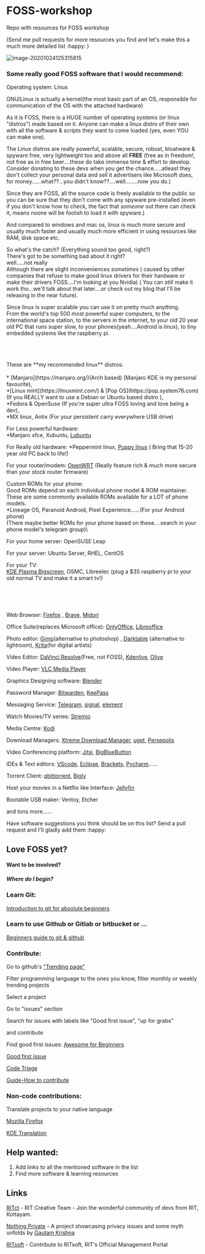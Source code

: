 # FOSS-workshop

Repo with resources for FOSS workshop

(Send me pull requests for more resources you find and let's make this a much more detailed list :happy: )

![image-20201024125315815](https://i.imgur.com/calkzMp.png)

### Some really good FOSS software that I would recommend:

Operating system: Linux

GNU/Linux is actually a kernel(the most basic part of an OS, responsible for communication of the OS with the attached hardware)

As it is FOSS, there is a HUGE number of operating systems (or linux "distros") made based on it. Anyone can make a linux distro of their own with all the software & scripts they want to come loaded (yes, even YOU can make one).

The Linux distros are really powerful, scalable, secure, robust, bloatware & spyware free, very lightweight too and above all **FREE** (free as in freedom!, not free as in free beer....these do take immense time & effort to develop. Consider donating to these devs when you get the chance.....atleast they don't collect your personal data and sell it advertisers like Microsoft does, for money......what??...you didn't know??....well........now you do.)<br>

Since they are FOSS, all the source code is freely available to the public so you can be sure that they don't come with any spyware pre-installed (even if you don't know how to check, the fact that _someone_ out there can check it, means noone will be foolish to load it with spyware.)

And compared to windows and mac os, linux is much more secure and usually much faster and usually much more efficient in using resources like RAM, disk space etc.

So what's the catch? (Everything sound too good, right?)<br>
There's got to be something bad about it right?<br>
well.....not really<br>
Although there are slight inconveniences _sometimes_ ( caused by other companies that refuse to make good linux drivers for their hardware or make their drivers FOSS....I'm looking at you Nvidia) ( You can still make it work tho...we'll talk about that later....or check out my blog that I'll be releasing in the near future).

Since linux is super scalable you can use it on pretty much anything.<br>
From the world's top 500 most powerful super computers, to the international space station, to the servers in the internet, to your old 20 year old PC that runs super slow, to your phones(yeah....Android is linux), to tiny embedded systems like the raspberry pi.

<br>
<br>
<br>
These are **my recommended linux** distros:<br><br>   * [Manjaro](https://manjaro.org/)(Arch based) (Manjaro KDE is my personal favourite),<br>
    *[Linux mint](https://linuxmint.com/) & [Pop OS](https://pop.system76.com)(If you REALLY want to use a Debian or Ubuntu based distro ),<br>
    *Fedora & OpenSuse (If you're super ultra FOSS loving and love being a dev),<br>
    *MX linux, Antix (For your persistent carry everywhere USB drive)<br>

For Less powerful hardware:\
 \*Manjaro xfce, Xubuntu, [Lubuntu](https://lubuntu.me/)

For Really old hardware:
\*Peppermint linux, [Puppy linux](http://puppylinux.com/) ( Bring that 15-20 year old PC back to life!)

For your router/modem: [OpenWRT](https://openwrt.org/) (Really feature rich & much more secure than your stock router firmware)

Custom ROMs for your phone:\
 Good ROMs depend on each individual phone model & ROM maintainer. These are some commonly available ROMs available for a LOT of phone models.\
 \*Lineage OS, Paranoid Android, Pixel Experience......(For your Android phone)\
 (There maybe better ROMs for your phone based on these....search in your phone model's telegram group)\

For your home server: OpenSUSE Leap

For your server: Ubuntu Server, RHEL, CentOS

For your TV:\
 [KDE Plasma Bigscreen](https://dot.kde.org/2020/03/26/plasma-tv-presenting-plasma-bigscreen), OSMC, Libreelec (plug a \$35 raspberry pi to your old normal TV and make it a smart tv!)

<br>
<br>
<br>

Web Browser: [Firefox](https://www.mozilla.org/en-US/firefox/new/) , [Brave](https://brave.com/), [Midori](https://astian.org/en/midori-browser/)

Office Suite(replaces Microsoft office): [OnlyOffice](https://www.onlyoffice.com/download-desktop.aspx), [Libreoffice](https://www.libreoffice.org/download/download/)

Photo editor: [Gimp](https://www.gimp.org/downloads/)(alternative to photoshop) , [Darktable](https://www.darktable.org/) (alternative to lightroom), [Krita](https://krita.org/en)(for digital artists)

Video Editor: [DaVinci Resolve](https://www.blackmagicdesign.com/in/products/davinciresolve/)(Free, not FOSS), [Kdenlive](https://kdenlive.org/en/), [Olive](https://olivevideoeditor.org/)

Video Player: [VLC Media Player](https://www.videolan.org/index.html)

Graphics Designing software: [Blender](https://www.blender.org/)

Password Manager: [Bitwarden](https://bitwarden.com/), [KeePass](https://keepass.info/)

Messaging Service: [Telegram](https://telegram.org/), [signal](https://signal.org/en/), [element](https://element.io/)

Watch Movies/TV series: [Stremio](https://www.stremio.com/)

Media Centre: [Kodi](https://kodi.tv/)

Download Managers: [Xtreme Download Manager](https://subhra74.github.io/xdm/), [uget](https://sourceforge.net/projects/urlget/), [Persepolis](https://persepolisdm.github.io/)

Video Conferencing platform: [Jitsi](https://jitsi.org/), [BigBlueButton](https://bigbluebutton.org/)

IDEs & Text editors: [VScode](https://code.visualstudio.com/), [Eclipse](https://www.eclipse.org/), [Brackets](http://brackets.io/), [Pycharm](https://www.jetbrains.com/pycharm/)......

Torrent Client: [qbittorrent](https://www.qbittorrent.org/), [Bigly](https://www.biglybt.com/)

Host your movies in a Netflix like Interface: [Jellyfin](https://jellyfin.org/)

Bootable USB maker: Ventoy, Etcher

and tons more......

Have software suggestions you think should be on this list? Send a pull request and I'll gladly add them :happy:

## Love FOSS yet?

#### Want to be involved?

##### Where do I begin?

### Learn Git:

[Introduction to git for absolute beginners](https://www.freecodecamp.org/news/an-introduction-to-git-for-absolute-beginners-86fa1d32ff71/)

### Learn to use Github or Gitlab or bitbucket or ...

[Beginners guide to git & github](https://www.freecodecamp.org/news/the-beginners-guide-to-git-github/)

### Contribute:

Go to github's ["Trending page"](https://github.com/trending?since=daily)

Filter programming language to the ones you know, filter monthly or weekly trending projects

Select a project

Go to "issues" section

Search for issues with labels like "Good first issue", "up for grabs"

and contribute

Find good first issues:
[Awesome for Beginners](https://github.com/mungell/awesome-for-beginners)

[Good first issue](https://goodfirstissue.dev/)

[Code Triage](https://www.codetriage.com/)

[Guide-How to contribute](https://opensource.guide/how-to-contribute/)

### Non-code contributions:

Translate projects to your native language

[Mozilla Firefox](https://wiki.mozilla.org/L10n:Contribute)

[KDE Translation](https://community.kde.org/Get_Involved/translation)

## Help wanted:

1. Add links to all the mentioned software in the list
2. Find more software & learning resources

## Links

[RITct](https://github.com/RITct/RITct-discussions/issues/3) - RIT Creative Team - Join the wonderful community of devs from RIT, Kottayam.

[Nothing Private](https://github.com/gautamkrishnar/nothing-private) - A project showcasing privacy issues and some myth unfolds by [Gautam Krishna](https://github.com/gautamkrishnar)

[RITsoft](https://bitbucket.org/tomsypaul/ritsoft/src/master/) - Contribute to RITsoft, RIT's Official Management Portal
